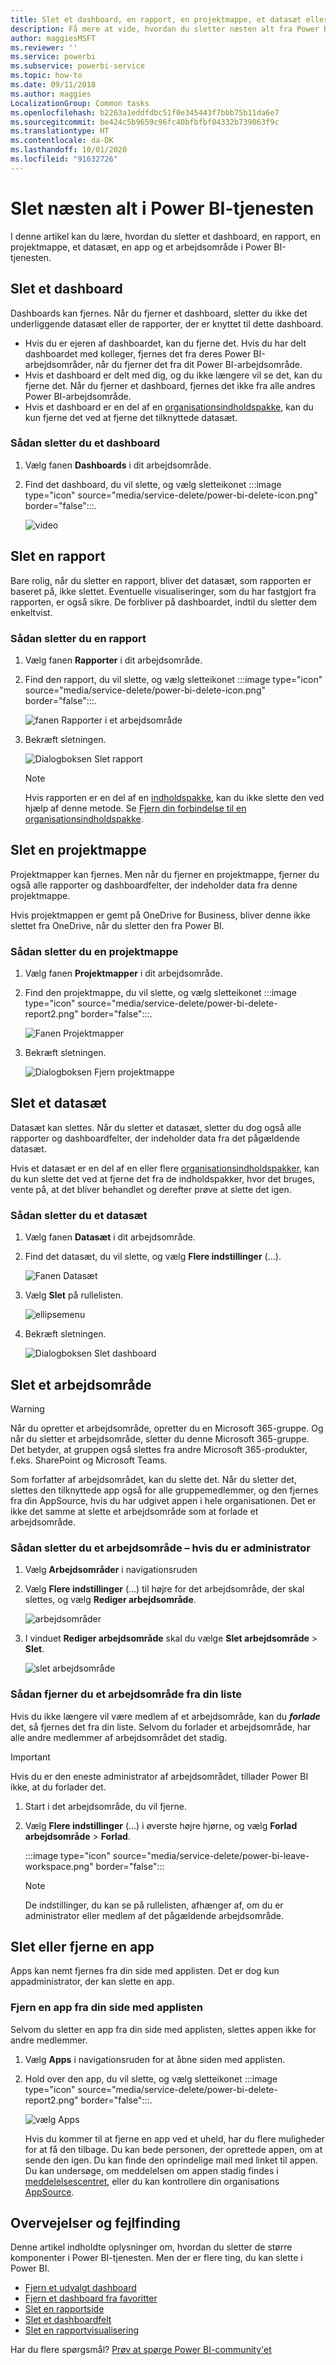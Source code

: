 ```yaml
---
title: Slet et dashboard, en rapport, en projektmappe, et datasæt eller et arbejdsområde
description: Få mere at vide, hvordan du sletter næsten alt fra Power BI
author: maggiesMSFT
ms.reviewer: ''
ms.service: powerbi
ms.subservice: powerbi-service
ms.topic: how-to
ms.date: 09/11/2018
ms.author: maggies
LocalizationGroup: Common tasks
ms.openlocfilehash: b2263a1eddfdbc51f0e345443f7bbb75b11da6e7
ms.sourcegitcommit: be424c5b9659c96fc40bfbfbf04332b739063f9c
ms.translationtype: HT
ms.contentlocale: da-DK
ms.lasthandoff: 10/01/2020
ms.locfileid: "91632726"
---
```

# <a name="delete-almost-anything-in-power-bi-service"></a>Slet næsten alt i Power BI-tjenesten
I denne artikel kan du lære, hvordan du sletter et dashboard, en rapport, en projektmappe, et datasæt, en app og et arbejdsområde i Power BI-tjenesten.

## <a name="delete-a-dashboard"></a>Slet et dashboard
Dashboards kan fjernes. Når du fjerner et dashboard, sletter du ikke det underliggende datasæt eller de rapporter, der er knyttet til dette dashboard.

* Hvis du er ejeren af dashboardet, kan du fjerne det. Hvis du har delt dashboardet med kolleger, fjernes det fra deres Power BI-arbejdsområder, når du fjerner det fra dit Power BI-arbejdsområde.
* Hvis et dashboard er delt med dig, og du ikke længere vil se det, kan du fjerne det.  Når du fjerner et dashboard, fjernes det ikke fra alle andres Power BI-arbejdsområde.
* Hvis et dashboard er en del af en [organisationsindholdspakke](../collaborate-share/service-organizational-content-pack-disconnect.md), kan du kun fjerne det ved at fjerne det tilknyttede datasæt.

### <a name="to-delete-a-dashboard"></a>Sådan sletter du et dashboard
1. Vælg fanen **Dashboards** i dit arbejdsområde.
2. Find det dashboard, du vil slette, og vælg sletteikonet :::image type="icon" source="media/service-delete/power-bi-delete-icon.png" border="false":::.

    ![video](media/service-delete/power-bi-delete-dash.gif)

## <a name="delete-a-report"></a>Slet en rapport
Bare rolig, når du sletter en rapport, bliver det datasæt, som rapporten er baseret på, ikke slettet.  Eventuelle visualiseringer, som du har fastgjort fra rapporten, er også sikre. De forbliver på dashboardet, indtil du sletter dem enkeltvist.

### <a name="to-delete-a-report"></a>Sådan sletter du en rapport
1. Vælg fanen **Rapporter** i dit arbejdsområde.
2. Find den rapport, du vil slette, og vælg sletteikonet :::image type="icon" source="media/service-delete/power-bi-delete-icon.png" border="false":::.   

    ![fanen Rapporter i et arbejdsområde](media/service-delete/power-bi-delete-reportnew.png)
3. Bekræft sletningen.

   ![Dialogboksen Slet rapport](media/service-delete/power-bi-delete-report.png)

   > [!NOTE]
   > Hvis rapporten er en del af en [indholdspakke](../collaborate-share/service-organizational-content-pack-introduction.md), kan du ikke slette den ved hjælp af denne metode.  Se [Fjern din forbindelse til en organisationsindholdspakke](../collaborate-share/service-organizational-content-pack-disconnect.md).
   >
   >

## <a name="delete-a-workbook"></a>Slet en projektmappe
Projektmapper kan fjernes. Men når du fjerner en projektmappe, fjerner du også alle rapporter og dashboardfelter, der indeholder data fra denne projektmappe.

Hvis projektmappen er gemt på OneDrive for Business, bliver denne ikke slettet fra OneDrive, når du sletter den fra Power BI.

### <a name="to-delete-a-workbook"></a>Sådan sletter du en projektmappe
1. Vælg fanen **Projektmapper** i dit arbejdsområde.
2. Find den projektmappe, du vil slette, og vælg sletteikonet :::image type="icon" source="media/service-delete/power-bi-delete-report2.png" border="false":::.

    ![Fanen Projektmapper](media/service-delete/power-bi-delete-workbooknew.png)
3. Bekræft sletningen.

   ![Dialogboksen Fjern projektmappe](media/service-delete/power-bi-delete-confirm.png)

## <a name="delete-a-dataset"></a>Slet et datasæt
Datasæt kan slettes. Når du sletter et datasæt, sletter du dog også alle rapporter og dashboardfelter, der indeholder data fra det pågældende datasæt.

Hvis et datasæt er en del af en eller flere [organisationsindholdspakker](../collaborate-share/service-organizational-content-pack-disconnect.md), kan du kun slette det ved at fjerne det fra de indholdspakker, hvor det bruges, vente på, at det bliver behandlet og derefter prøve at slette det igen.

### <a name="to-delete-a-dataset"></a>Sådan sletter du et datasæt
1. Vælg fanen **Datasæt** i dit arbejdsområde.
2. Find det datasæt, du vil slette, og vælg **Flere indstillinger** (...).  

    ![Fanen Datasæt](media/service-delete/power-bi-delete-datasetnew.png)
3. Vælg **Slet** på rullelisten.

   ![ellipsemenu](media/service-delete/power-bi-delete-datasetnew2.png)
4. Bekræft sletningen.

   ![Dialogboksen Slet dashboard](media/service-delete/power-bi-delete-dataset-confirm.png)

## <a name="delete-a-workspace"></a>Slet et arbejdsområde
> [!WARNING]
> Når du opretter et arbejdsområde, opretter du en Microsoft 365-gruppe. Og når du sletter et arbejdsområde, sletter du denne Microsoft 365-gruppe. Det betyder, at gruppen også slettes fra andre Microsoft 365-produkter, f.eks. SharePoint og Microsoft Teams.
>
>

Som forfatter af arbejdsområdet, kan du slette det. Når du sletter det, slettes den tilknyttede app også for alle gruppemedlemmer, og den fjernes fra din AppSource, hvis du har udgivet appen i hele organisationen. Det er ikke det samme at slette et arbejdsområde som at forlade et arbejdsområde.

### <a name="to-delete-a-workspace---if-you-are-an-admin"></a>Sådan sletter du et arbejdsområde – hvis du er administrator
1. Vælg **Arbejdsområder** i navigationsruden

2. Vælg **Flere indstillinger** (...) til højre for det arbejdsområde, der skal slettes, og vælg **Rediger arbejdsområde**.

    ![arbejdsområder](media/service-delete/power-bi-delete-workspace.png)

3. I vinduet **Rediger arbejdsområde** skal du vælge **Slet arbejdsområde** > **Slet**.

    ![slet arbejdsområde](media/service-delete/power-bi-delete-workspace2.png)

### <a name="to-remove-a-workspace-from-your-list"></a>Sådan fjerner du et arbejdsområde fra din liste
Hvis du ikke længere vil være medlem af et arbejdsområde, kan du ***forlade*** det, så fjernes det fra din liste. Selvom du forlader et arbejdsområde, har alle andre medlemmer af arbejdsområdet det stadig.  

> [!IMPORTANT]
> Hvis du er den eneste administrator af arbejdsområdet, tillader Power BI ikke, at du forlader det.
>
>

1. Start i det arbejdsområde, du vil fjerne.

2. Vælg **Flere indstillinger** (...) i øverste højre hjørne, og vælg **Forlad arbejdsområde** > **Forlad**.

      :::image type="icon" source="media/service-delete/power-bi-leave-workspace.png" border="false":::

   > [!NOTE]
   > De indstillinger, du kan se på rullelisten, afhænger af, om du er administrator eller medlem af det pågældende arbejdsområde.
   >
   >

## <a name="delete-or-remove-an-app"></a>Slet eller fjerne en app
Apps kan nemt fjernes fra din side med applisten. Det er dog kun appadministrator, der kan slette en app.

### <a name="remove-an-app-from-your-app-list-page"></a>Fjern en app fra din side med applisten
Selvom du sletter en app fra din side med applisten, slettes appen ikke for andre medlemmer.

1. Vælg **Apps** i navigationsruden for at åbne siden med applisten.
2. Hold over den app, du vil slette, og vælg sletteikonet :::image type="icon" source="media/service-delete/power-bi-delete-report2.png" border="false":::.

   ![vælg Apps](media/service-delete/power-bi-delete-app.png)

   Hvis du kommer til at fjerne en app ved et uheld, har du flere muligheder for at få den tilbage.  Du kan bede personen, der oprettede appen, om at sende den igen. Du kan finde den oprindelige mail med linket til appen. Du kan undersøge, om meddelelsen om appen stadig findes i [meddelelsescentret](../consumer/end-user-notification-center.md), eller du kan kontrollere din organisations [AppSource](../consumer/end-user-apps.md).

## <a name="considerations-and-troubleshooting"></a>Overvejelser og fejlfinding
Denne artikel indholdte oplysninger om, hvordan du sletter de større komponenter i Power BI-tjenesten. Men der er flere ting, du kan slette i Power BI.  

* [Fjern et udvalgt dashboard](../consumer/end-user-featured.md)
* [Fjern et dashboard fra favoritter](../consumer/end-user-favorite.md)
* [Slet en rapportside](service-delete.md)
* [Slet et dashboardfelt](service-dashboard-edit-tile.md)
* [Slet en rapportvisualisering](service-delete.md)

Har du flere spørgsmål? [Prøv at spørge Power BI-community'et](https://community.powerbi.com/)

